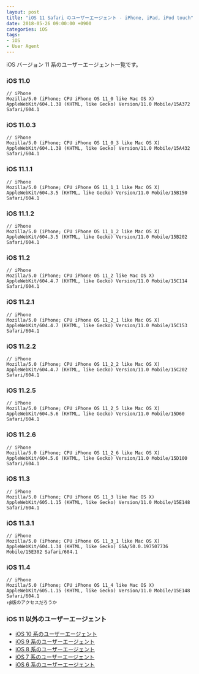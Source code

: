```yaml
---
layout: post
title: "iOS 11 Safari のユーザーエージェント - iPhone, iPad, iPod touch"
date: 2018-05-26 09:00:00 +0900
categories: iOS
tags:
- iOS
- User Agent
---
```


iOS バージョン 11 系のユーザーエージェント一覧です。


### iOS 11.0

```
// iPhone
Mozilla/5.0 (iPhone; CPU iPhone OS 11_0 like Mac OS X) AppleWebKit/604.1.38 (KHTML, like Gecko) Version/11.0 Mobile/15A372 Safari/604.1
```


### iOS 11.0.3

```
// iPhone
Mozilla/5.0 (iPhone; CPU iPhone OS 11_0_3 like Mac OS X) AppleWebKit/604.1.38 (KHTML, like Gecko) Version/11.0 Mobile/15A432 Safari/604.1
```


### iOS 11.1.1

```
// iPhone
Mozilla/5.0 (iPhone; CPU iPhone OS 11_1_1 like Mac OS X) AppleWebKit/604.3.5 (KHTML, like Gecko) Version/11.0 Mobile/15B150 Safari/604.1
```


### iOS 11.1.2

```
// iPhone
Mozilla/5.0 (iPhone; CPU iPhone OS 11_1_2 like Mac OS X) AppleWebKit/604.3.5 (KHTML, like Gecko) Version/11.0 Mobile/15B202 Safari/604.1
```


### iOS 11.2

```
// iPhone
Mozilla/5.0 (iPhone; CPU iPhone OS 11_2 like Mac OS X) AppleWebKit/604.4.7 (KHTML, like Gecko) Version/11.0 Mobile/15C114 Safari/604.1
```


### iOS 11.2.1

```
// iPhone
Mozilla/5.0 (iPhone; CPU iPhone OS 11_2_1 like Mac OS X) AppleWebKit/604.4.7 (KHTML, like Gecko) Version/11.0 Mobile/15C153 Safari/604.1
```


### iOS 11.2.2

```
// iPhone
Mozilla/5.0 (iPhone; CPU iPhone OS 11_2_2 like Mac OS X) AppleWebKit/604.4.7 (KHTML, like Gecko) Version/11.0 Mobile/15C202 Safari/604.1
```


### iOS 11.2.5

```
// iPhone
Mozilla/5.0 (iPhone; CPU iPhone OS 11_2_5 like Mac OS X) AppleWebKit/604.5.6 (KHTML, like Gecko) Version/11.0 Mobile/15D60 Safari/604.1
```


### iOS 11.2.6

```
// iPhone
Mozilla/5.0 (iPhone; CPU iPhone OS 11_2_6 like Mac OS X) AppleWebKit/604.5.6 (KHTML, like Gecko) Version/11.0 Mobile/15D100 Safari/604.1
```


### iOS 11.3

```
// iPhone
Mozilla/5.0 (iPhone; CPU iPhone OS 11_3 like Mac OS X) AppleWebKit/605.1.15 (KHTML, like Gecko) Version/11.0 Mobile/15E148 Safari/604.1 
```


### iOS 11.3.1

```
// iPhone
Mozilla/5.0 (iPhone; CPU iPhone OS 11_3_1 like Mac OS X) AppleWebKit/604.1.34 (KHTML, like Gecko) GSA/50.0.197507736 Mobile/15E302 Safari/604.1
```


### iOS 11.4

```
// iPhone
Mozilla/5.0 (iPhone; CPU iPhone OS 11_4 like Mac OS X) AppleWebKit/605.1.15 (KHTML, like Gecko) Version/11.0 Mobile/15E148 Safari/604.1
↑β版のアクセスだろうか
```



### iOS 11 以外のユーザーエージェント

- [iOS 10 系のユーザーエージェント](https://blog.t5o.me/post/20180526/ios-10-useragent-iphone-ipad-ipod-touch.html)
- [iOS 9 系のユーザーエージェント](https://blog.t5o.me/post/20150925/ios-9-useragent-iphone-ipad-ipod-touch.html)
- [iOS 8 系のユーザーエージェント](https://blog.t5o.me/post/20140922/ios-8-useragent-iphone-ipad-ipod-touch.html)
- [iOS 7 系のユーザーエージェント](https://blog.t5o.me/post/20130924/ios-7-safari-iphone-ipad-ipod-touch.html)
- [iOS 6 系のユーザーエージェント](https://blog.t5o.me/post/20121002/ios-6-safari-iphone-ipad.html)
